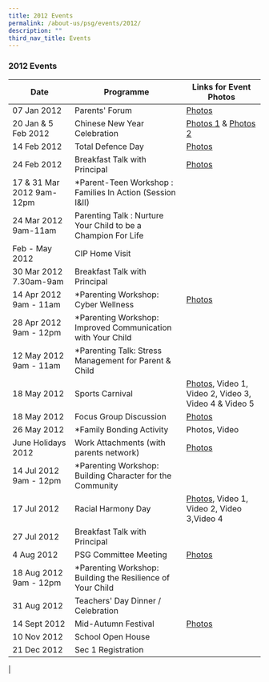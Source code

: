 ```yaml
---
title: 2012 Events
permalink: /about-us/psg/events/2012/
description: ""
third_nav_title: Events
---
```

### **2012 Events**

| Date | Programme | Links for Event Photos |
|---|---|---|
| 07 Jan 2012 | Parents' Forum | [Photos](https://staging.d1ph2u5puaqsvh.amplifyapp.com/about-us/psg/event-photos/2012/parent-forum/) |
| 20 Jan & 5 Feb 2012 | Chinese New Year Celebration | [Photos 1](https://staging.d1ph2u5puaqsvh.amplifyapp.com/about-us/psg/event-photos/2012/cny/) & [Photos 2](https://staging.d1ph2u5puaqsvh.amplifyapp.com/about-us/psg/event-photos/2012/qingchuntuanbai/) |
| 14 Feb 2012 | Total Defence Day | [Photos](https://staging.d1ph2u5puaqsvh.amplifyapp.com/about-us/psg/event-photos/2012/total-defence-day/) |
| 24 Feb 2012 | Breakfast Talk with Principal | [Photos](https://staging.d1ph2u5puaqsvh.amplifyapp.com/about-us/psg/event-photos/2012/bfast-talk-with-principal/) |
| 17 & 31 Mar 2012 9am-12pm | *Parent-Teen Workshop : Families In Action (Session I&II) |  |
| 24 Mar 2012 9am-11am | Parenting Talk : Nurture Your Child to be a Champion For Life |  |
| Feb - May 2012 | CIP Home Visit |  |
| 30 Mar 2012 7.30am-9am | Breakfast Talk with Principal |  |
| 14 Apr 2012 9am - 11am | *Parenting Workshop: Cyber Wellness | [Photos](https://staging.d1ph2u5puaqsvh.amplifyapp.com/about-us/psg/event-photos/2012/cyberwellness/) |
| 28 Apr 2012 9am - 12pm | *Parenting Workshop: Improved Communication with Your Child |  |
| 12 May 2012 9am - 11am | *Parenting Talk: Stress Management for Parent & Child |  |
| 18 May 2012 | Sports Carnival | [Photos](https://staging.d1ph2u5puaqsvh.amplifyapp.com/about-us/psg/event-photos/2012/sports-carnival/), Video 1, Video 2, Video 3, Video 4 & Video 5 |
| 18 May 2012 | Focus Group Discussion | [Photos](https://staging.d1ph2u5puaqsvh.amplifyapp.com/about-us/psg/event-photos/2012/focus-group-discussion/) |
| 26 May 2012 | *Family Bonding Activity | Photos, Video |
| June Holidays 2012 | Work Attachments (with parents network) | [Photos](https://staging.d1ph2u5puaqsvh.amplifyapp.com/about-us/psg/event-photos/2012/work-attachment/) |
| 14 Jul 2012 9am - 12pm | *Parenting Workshop: Building Character for the Community |  |
| 17 Jul 2012 | Racial Harmony Day | [Photos](https://staging.d1ph2u5puaqsvh.amplifyapp.com/about-us/psg/event-photos/2012/rhd/), Video 1, Video 2, Video 3,Video 4 |
| 27 Jul 2012 | Breakfast Talk with Principal |  |
| 4 Aug 2012 | PSG Committee Meeting | [Photos](https://staging.d1ph2u5puaqsvh.amplifyapp.com/about-us/psg/event-photos/2012/committee-meeting/) |
| 18 Aug 2012 9am - 12pm | *Parenting Workshop: Building the Resilience of Your Child |  |
| 31 Aug 2012 | Teachers' Day Dinner / Celebration |  |
| 14 Sept 2012 | Mid-Autumn Festival | [Photos](https://staging.d1ph2u5puaqsvh.amplifyapp.com/about-us/psg/event-photos/2012/mid-autumn-festival/) |
| 10 Nov 2012 | School Open House |  |
| 21 Dec 2012 | Sec 1 Registration |  |
|